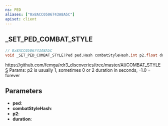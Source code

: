 ```yaml
---
ns: PED
aliases: ["0x8ACC0506743A8A5C"]
apiset: client
---
```

## _SET_PED_COMBAT_STYLE

```c
// 0x8ACC0506743A8A5C
void _SET_PED_COMBAT_STYLE(Ped ped,Hash combatStyleHash,int p2,float duration);
```

https://github.com/femga/rdr3_discoveries/tree/master/AI/COMBAT_STYLES
Params: p2 is usually 1, sometimes 0 or 2
duration in seconds, -1.0 = forever

## Parameters
* **ped**:
* **combatStyleHash**:
* **p2**:
* **duration**: